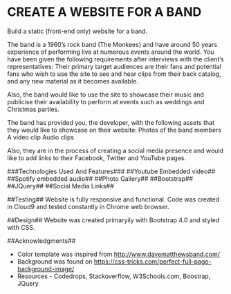 # CREATE A WEBSITE FOR A BAND

Build a static (front-end only) website for a band. 

The band is a 1960’s rock band (The Monkees) and have around 50 years experience of performing live at numerous events around the world. 
You have been given the following requirements after interviews with the client’s representatives:
Their primary target audiences are their fans and potential fans who wish to use the site to see and hear clips from their back catalog, 
and any new material as it becomes available.

Also, the band would like to use the site to showcase their music and publicise their availability to perform at events such as weddings and Christmas parties.

The band has provided you, the developer, with the following assets that they would like to showcase on their website:
Photos of the band members
A video clip
Audio clips

Also, they are in the process of creating a social media presence and would like to add links to their Facebook, Twitter and YouTube pages.

###Technologies Used And Features###
##Youtube Embedded video##
##Spotify embedded audio##
##Photo Gallery##
##Bootstrap##
##JQuery##
##Social Media Links##

##Testing##
Website is fully responsive and functional. Code was created in Cloud9 and tested constantly in Chrome web browser.

##Design##
Website was created primaryily with Bootstrap 4.0 and styled with CSS.

##Acknowledgments##
* Color template was inspired from http://www.davematthewsband.com/
* Background was found on https://css-tricks.com/perfect-full-page-background-image/
* Resources - Codedrops, Stackoverflow, W3Schools.com, Boostrap, JQuery
